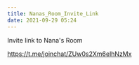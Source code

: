 ```yaml
---
title: Nanas_Room_Invite_Link
date: 2021-09-29 05:24
---
```

Invite link to Nana's Room


https://t.me/joinchat/ZUw0s2Xm6elhNzMx
